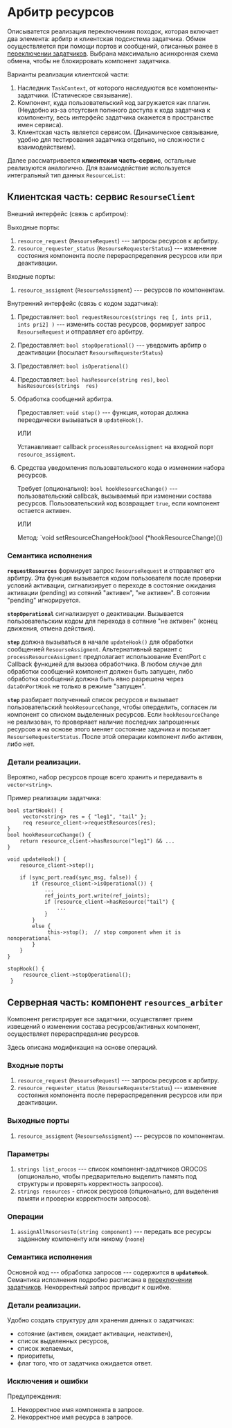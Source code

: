 Арбитр ресурсов
======================

Описыватется реализация переключениия походок, которая включает два элемента: арбитр и клиентская подсистема задатчика. 
Обмен осуществляется при помощи портов и сообщений, описанных ранее в [переключении задатчиков](gait-switching).
Выбрана максимально асинхронная схема обмена, чтобы не блокирровать компонент задатчика.

Варианты реализации клиентской части:
1. Наследник `TaskContext`, от которого наследуются все компоненты-задатчики. (Статическое связывание). 
2. Компонент, куда пользовательский код загружается как плагин. 
    (Неудобно из-за отсутсвия полнного доступа к кода задатчика к компоненту, весь интерфейс задатчика окажется в пространстве имен сервиса).
3. Клиентская часть является сервисом. (Динамическое связывание, удобно для тестирования задатчика отдельно, но сложности с взаимодействием).

Далее рассматривается **клиентская часть-сервис**, остальные реализуются аналогично.
Для взаимодействие используется интегральный тип данных `ResourceList`:


Клиентская  часть: сервис `ResourseСlient`
-------------------------------------------

Внешний интерфейс (связь с арбитром):

Выходные порты:

1. `resource_request` (`ResourseRequest`) --- запросы ресурсов к арбитру.
1. `resource_requester_status` (`ResourseRequesterStatus`) --- изменение состояния компонента после перераспределения ресурсов или при деактивации.

Входные порты:

1. `resource_assigment` (`ResourseAssigment`) --- ресурсов по компонентам.

Внутренний интерфейс (связь с кодом задатчика):

1. Предоставляет: `bool requestResources(strings req [, ints pri1, ints pri2] )` --- изменить состав ресурсов, формирует запрос `ResourseRequest` и отправляет его арбитру. 
1. Предоставляет: `bool stopOperational()` --- уведомить арбитр о деактивации (посылает `ResourseRequesterStatus`)
1. Предоставляет: `bool isOperational()` 
1. Предоставляет: `bool hasResource(string res)`, `bool hasResources(strings  res)`
1.  Обработка сообщений арбитра.
     
     Предоставляет: `void step()` --- функция, которая должна переодически вызываться в `updateHook()`.
    
    ИЛИ

     Устанавливает callback `processResourceAssigment` на входной порт `resource_assigment`.

1. Средства уведомления пользовательского кода о изменении набора ресурсов.

    Требует (опционально): `bool hookResourceChange()` --- пользовательский callbcak, вызываемый при изменении состава ресурсов.
     Пользовательский код возвращает `true`, если компонент остается активен. 

     ИЛИ

     Метод: `void setResourceChangeHook(bool (*hookResourceChange)())

### Семантика исполнения

**`requestResources`** формирует запрос `ResourseRequest` и отправляет его арбитру.  Эта функция вызывается кодом пользователя  после проверки условий активации, сигнализирует о переходе в состояние ожидания активации (pending) из сотяний "активен", "не активен". В сотоянии "pending" игнорируется.

**`stopOperational`**  сигнализирует о деактивации. Вызывается пользовательским кодом для перехода в сотяние "не активен" (конец движения, отмена действия).

**`step`** должна вызываться в начале `updateHook()` для обработки сообщенией `ResourseAssigment`. 
Альтернативный вариант c `processResourceAssigment` предполагает использование EventPort с Callback функцией для вызова обработчика. 
В любом случае для обработки сообщений компонент должен быть запущен, либо обработка сообщений должна быть явно разрешена через `dataOnPortHook` не только в режиме "запущен".

**`step`** разбирает полученный список ресурсов и вызывает пользовательский `hookResourceChange`,  чтобы оперделить, согласен ли компонент со списком  выделенных ресурсов. 
Если `hookResourceChange` не реализован, то проверяает наличие последних запрошенных ресурсов 
и на основе этого меняет состояние задачика и посылает `ResourseRequesterStatus`. После этой операции компонент либо активен, либо нет.

### Детали реализации.

Вероятно, набор ресурсов проще всего хранить и передаваить в `vector<string>`.

Пример реализации задатчика:

    bool startHook() {
         vector<string> res = { "leg1", "tail" };
         req resource_client->requestResources(res);
    }
    bool hookResourceChange() {
        return resource_client->hasResource("leg1") && ... 
    }

    void updateHook() {
        resource_client->step();

        if (sync_port.read(sync_msg, false)) {
            if (resource_client->isOperational()) {
                ...
                ref_joints_port.write(ref_joints);
                if (resource_client->hasResource("tail") {
                    ...
                }
            }
            else { 
                 this->stop();  // stop component when it is nonoperational
            }
        }
    }

    stopHook() {
         resource_client->stopOperational();
     }

Серверная часть: компонент `resources_arbiter`
---------------------------------------------

Компонент регистрирует все задатчики, осуществляет прием извещений о изменении состава ресурсов/активных компонент, 
осуществляет перераспределние ресурсов.

Здесь описана модификация на основе операций.

### Входные порты

1. `resource_request` (`ResourseRequest`) --- запросы ресурсов к арбитру.
1. `resource_requester_status` (`ResourseRequesterStatus`) --- изменение состояния компонента после перераспределения ресурсов или при деактивации.

### Выходные порты

1. `resource_assigment` (`ResourseAssigment`) --- ресурсов по компонентам.

### Параметры

1. `strings list_orocos` --- список компонент-задатчиков OROCOS (опционально, чтобы предварительно выделить память под структуры и проверять корректность запросов).
1. `strings resources` - список ресурсов (опционально, для выделения памяти и проверки корректности запросов). 

### Операции

1. `assignAllResorsesTo(string component)` --- передать все ресурсы заданному компоненту или никому (`noone`)

### Семантика исполнения

Основной код --- обработка запросов --- содержится в **`updateHook`**. Семантика исполнения подробно расписана в [переключении задатчиков](gait-switching). Некорректный запрос приводит к ошибке.

### Детали реализации.

Удобно создать структуру для хранения данных о задатчиках: 
* сотояние (активен, ожидает активации, неактивен), 
* список выделенных ресурсов, 
* список желаемых, 
* приоритеты, 
* флаг того, что от задатчика ожидается ответ.

### Исключения и ошибки

Предупреждения:
1. Некорректное имя компонента в запросе.
1. Некорректное имя ресурса в запросе.

